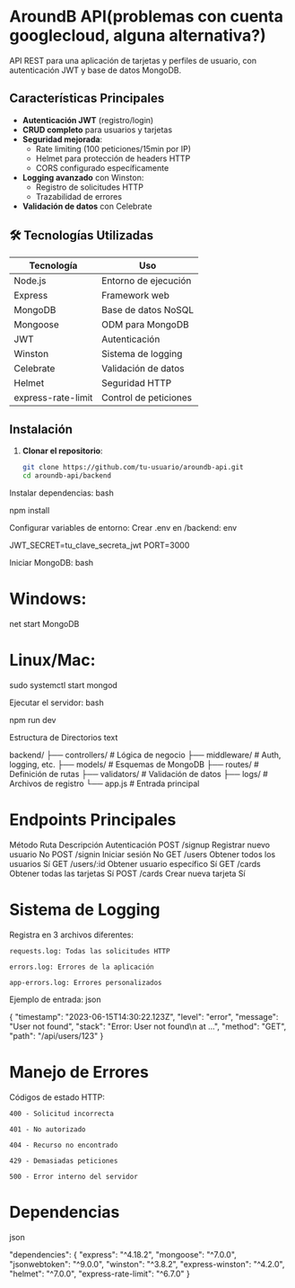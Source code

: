 # AroundB API(problemas con cuenta googlecloud, alguna alternativa?)

API REST para una aplicación de tarjetas y perfiles de usuario, con autenticación JWT y base de datos MongoDB.

## Características Principales

- **Autenticación JWT** (registro/login)
- **CRUD completo** para usuarios y tarjetas
- **Seguridad mejorada**:
  - Rate limiting (100 peticiones/15min por IP)
  - Helmet para protección de headers HTTP
  - CORS configurado específicamente
- **Logging avanzado** con Winston:
  - Registro de solicitudes HTTP
  - Trazabilidad de errores
- **Validación de datos** con Celebrate

## 🛠 Tecnologías Utilizadas

| Tecnología       | Uso                          |
|------------------|------------------------------|
| Node.js          | Entorno de ejecución         |
| Express         | Framework web                |
| MongoDB         | Base de datos NoSQL          |
| Mongoose        | ODM para MongoDB             |
| JWT             | Autenticación                |
| Winston         | Sistema de logging           |
| Celebrate       | Validación de datos          |
| Helmet          | Seguridad HTTP               |
| express-rate-limit | Control de peticiones     |

##  Instalación

1. **Clonar el repositorio**:
   ```bash
   git clone https://github.com/tu-usuario/aroundb-api.git
   cd aroundb-api/backend

Instalar dependencias:
bash

npm install

Configurar variables de entorno:
Crear .env en /backend:
env

JWT_SECRET=tu_clave_secreta_jwt
PORT=3000

Iniciar MongoDB:
bash

# Windows:
net start MongoDB

# Linux/Mac:
sudo systemctl start mongod

Ejecutar el servidor:
bash

npm run dev

Estructura de Directorios
text

backend/
├── controllers/    # Lógica de negocio
├── middleware/     # Auth, logging, etc.
├── models/         # Esquemas de MongoDB
├── routes/         # Definición de rutas
├── validators/     # Validación de datos
├── logs/           # Archivos de registro
└── app.js          # Entrada principal

# Endpoints Principales
Método	Ruta	Descripción	Autenticación
POST	/signup	Registrar nuevo usuario	No
POST	/signin	Iniciar sesión	No
GET	/users	Obtener todos los usuarios	Sí
GET	/users/:id	Obtener usuario específico	Sí
GET	/cards	Obtener todas las tarjetas	Sí
POST	/cards	Crear nueva tarjeta	Sí


# Sistema de Logging

Registra en 3 archivos diferentes:

    requests.log: Todas las solicitudes HTTP

    errors.log: Errores de la aplicación

    app-errors.log: Errores personalizados

Ejemplo de entrada:
json

{
  "timestamp": "2023-06-15T14:30:22.123Z",
  "level": "error",
  "message": "User not found",
  "stack": "Error: User not found\n    at ...",
  "method": "GET",
  "path": "/api/users/123"
}

# Manejo de Errores

Códigos de estado HTTP:

    400 - Solicitud incorrecta

    401 - No autorizado

    404 - Recurso no encontrado

    429 - Demasiadas peticiones

    500 - Error interno del servidor

# Dependencias
json

"dependencies": {
  "express": "^4.18.2",
  "mongoose": "^7.0.0",
  "jsonwebtoken": "^9.0.0",
  "winston": "^3.8.2",
  "express-winston": "^4.2.0",
  "helmet": "^7.0.0",
  "express-rate-limit": "^6.7.0"
}